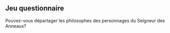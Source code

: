Jeu questionnaire
-----------------

Pouvez-vous départager les philosophes des personnages du Seigneur des Anneaux?
